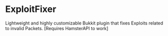 # ExploitFixer
Lightweight and highly customizable Bukkit plugin that fixes Exploits related to invalid Packets. [Requires HamsterAPI to work]
